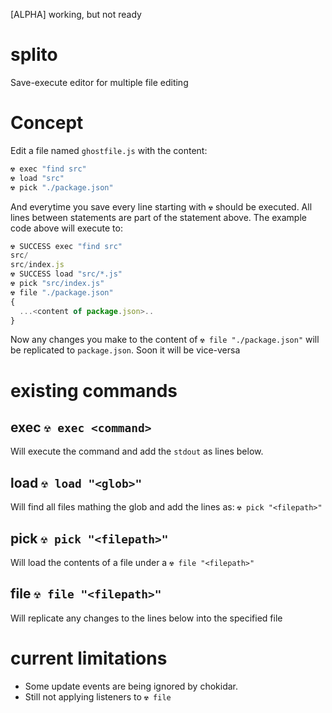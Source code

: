 [ALPHA] working, but not ready

# splito

Save-execute editor for multiple file editing

# Concept

Edit a file named `ghostfile.js` with the content:

```javascript
☢ exec "find src"
☢ load "src"
☢ pick "./package.json"
```

And everytime you save every line starting with `☢` should be executed.
All lines between statements are part of the statement above.
The example code above will execute to:

```javascript
☢ SUCCESS exec "find src"
src/
src/index.js
☢ SUCCESS load "src/*.js"
☢ pick "src/index.js"
☢ file "./package.json"
{
  ...<content of package.json>..
}
```

Now any changes you make to the content of `☢ file "./package.json"` will be replicated to `package.json`.
Soon it will be vice-versa

# existing commands

## exec `☢ exec <command>`

Will execute the command and add the `stdout` as lines below.

## load `☢ load "<glob>"`

Will find all files mathing the glob and add the lines as: `☢ pick "<filepath>"`

## pick `☢ pick "<filepath>"`

Will load the contents of a file under a `☢ file "<filepath>"`

## file `☢ file "<filepath>"`

Will replicate any changes to the lines below into the specified file

# current limitations

* Some update events are being ignored by chokidar.
* Still not applying listeners to `☢ file`
